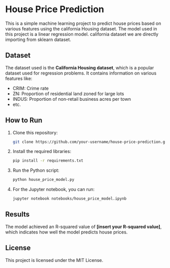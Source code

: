 # House Price Prediction

This is a simple machine learning project to predict house prices based on various features using the california Housing dataset. The model used in this project is a linear regression model. california dataset we are directly importing from sklearn dataset.

## Dataset

The dataset used is the **California Housing dataset**, which is a popular dataset used for regression problems. It contains information on various features like:
- CRIM: Crime rate
- ZN: Proportion of residential land zoned for large lots
- INDUS: Proportion of non-retail business acres per town
- etc.

## How to Run

1. Clone this repository:
    ```bash
    git clone https://github.com/your-username/house-price-prediction.git
    ```

2. Install the required libraries:
    ```bash
    pip install -r requirements.txt
    ```

3. Run the Python script:
    ```bash
    python house_price_model.py
    ```

4. For the Jupyter notebook, you can run:
    ```bash
    jupyter notebook notebooks/house_price_model.ipynb
    ```

## Results

The model achieved an R-squared value of **[insert your R-squared value]**, which indicates how well the model predicts house prices.

## License

This project is licensed under the MIT License.
